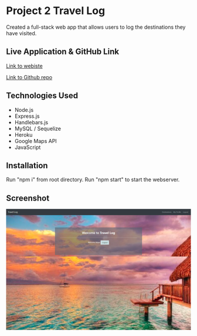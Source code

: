 # Project 2 Travel Log

Created a full-stack web app that allows users to log the destinations they have visited.  



## Live Application & GitHub Link

[Link to webiste](travel-log-3000.herokuapp.com)


[Link to Github repo](https://github.com/adambowers09/project2)



## Technologies Used

* Node.js
* Express.js
* Handlebars.js
* MySQL / Sequelize
* Heroku
* Google Maps API
* JavaScript



## Installation

Run "npm i" from root directory.  Run "npm start" to start the webserver.


## Screenshot


![screenshot of application](./public/assets/images/screencapture01.png)